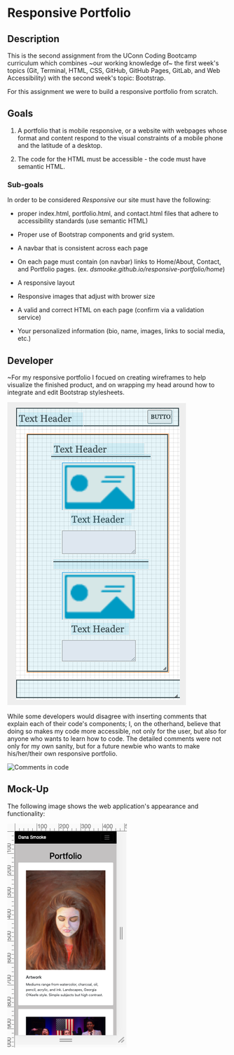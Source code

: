 # Responsive Portfolio

## Description

This is the second assignment from the UConn Coding Bootcamp curriculum which combines ~our working knowledge of~ the first week's topics (Git, Terminal, HTML, CSS, GitHub, GitHub Pages, GitLab, and Web Accessibility) with the second week's topic: Bootstrap. 

 For this assignment we were to build a responsive portfolio from scratch. 


## Goals

1. A portfolio that is mobile responsive, or a website with webpages whose format and content respond to the visual constraints of a mobile phone and the latitude of a desktop. 

2. The code for the HTML must be accessible - the code must have semantic HTML. 

 ### Sub-goals
 
In order to be considered *Responsive* our site must have the following: 

- proper index.html, portfolio.html, and contact.html files that adhere to accessibility standards (use semantic HTML)

- Proper use of Bootstrap components and grid system.

- A navbar that is consistent across each page

- On each page must contain (on navbar) links to Home/About, Contact, and Portfolio pages. (ex. *dsmooke.github.io/responsive-portfolio/home*)

- A responsive layout

- Responsive images that adjust with brower size

- A valid and correct HTML on each page (confirm via a validation service)

- Your personalized information (bio, name, images, links to social media, etc.)

## Developer 

~For my responsive portfolio I focued on creating wireframes to help visualize the finished product, and on wrapping my head around how to integrate and edit Bootstrap stylesheets.

![wire frame mobile reference](./imgs/mobile375x667-wireframe.png)

While some developers would disagree with inserting comments that explain each of their code's components; I, on the otherhand, believe that doing so makes my code more accessible, not only for the user, but also for anyone who wants to learn how to code. The detailed comments were not only for my own sanity, but for a future newbie who wants to make his/her/their own responsive portfolio. 

![Comments in code](image.jpg)

## Mock-Up

The following image shows the web application's appearance and functionality: 

![mobile portfolio demo](./imgs/mobile-wireframe-demo.png)
